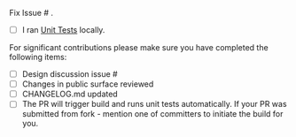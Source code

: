 Fix Issue # .
<Short description of the fix.>

- [ ] I ran [Unit Tests](https://github.com/Microsoft/ApplicationInsights-dotnet/blob/develop/.github/CONTRIBUTING.md) locally.

For significant contributions please make sure you have completed the following items:

- [ ] Design discussion issue #
- [ ] Changes in public surface reviewed
- [ ] CHANGELOG.md updated
- [ ] The PR will trigger build and runs unit tests automatically. If your PR was submitted from fork - mention one of committers to initiate the build for you.
